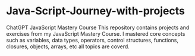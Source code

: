 # Java-Script-Journey-with-projects
 ChatGPT JavaScript Mastery Course This repository contains projects and exercises from my JavaScript Mastery Course. I mastered core concepts such as variables, data types, operators, control structures, functions, closures, objects, arrays,  etc all topics are coverd.
